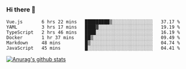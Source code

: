 ### Hi there 👋



<!--
**webB1an/webB1an** is a ✨ _special_ ✨ repository because its `README.md` (this file) appears on your GitHub profile.

Here are some ideas to get you started:

- 🔭 I’m currently working on ...
- 🌱 I’m currently learning ...
- 👯 I’m looking to collaborate on ...
- 🤔 I’m looking for help with ...
- 💬 Ask me about ...
- 📫 How to reach me: ...
- 😄 Pronouns: ...
- ⚡ Fun fact: ...
-->

<!--START_SECTION:waka-->

```text
Vue.js       6 hrs 22 mins   █████████▒░░░░░░░░░░░░░░░   37.17 %
YAML         3 hrs 17 mins   ████▓░░░░░░░░░░░░░░░░░░░░   19.19 %
TypeScript   2 hrs 46 mins   ████░░░░░░░░░░░░░░░░░░░░░   16.19 %
Docker       1 hr 37 mins    ██▒░░░░░░░░░░░░░░░░░░░░░░   09.49 %
Markdown     48 mins         █▒░░░░░░░░░░░░░░░░░░░░░░░   04.74 %
JavaScript   45 mins         █░░░░░░░░░░░░░░░░░░░░░░░░   04.41 %
```

<!--END_SECTION:waka-->


[![Anurag's github stats](https://github-readme-stats.vercel.app/api?username=webB1an&show_icons=true&theme=radical)](https://github.com/anuraghazra/github-readme-stats)

